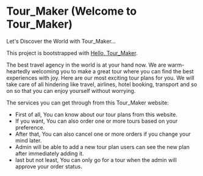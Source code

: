 # Tour_Maker (Welcome to Tour_Maker)
Let's Discover the World with Tour_Maker...

This project is bootstrapped with [Hello, Tour_Maker](https://doccity-47e1d.web.app/).

The best travel agency in the world is at your hand now. We are warm-heartedly welcoming you to make a great tour where you can find the best experiences with joy. Here are our most exciting tour plans for you. We will take care of all hindering like travel, airlines, hotel booking,  transport and so on so that you can enjoy yourself without worrying.

The services you can get through from this Tour_Maker website:

- First of all, You can know about our tour plans from this website.
- If you want, You can also order one or more tours based on your preference.
- After that, You can also cancel one or more orders if you change your mind later.
- Admin will be able to add a new tour plan users can see the new plan after immediately adding it.
- last but not least, You can only go for a  tour when the admin will approve your order status.